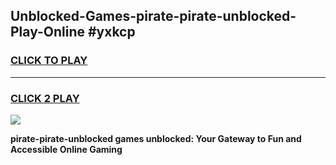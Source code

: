 
## Unblocked-Games-pirate-pirate-unblocked-Play-Online #yxkcp
<h3>
<a href="https://news.freeplayer.one?title=pirate-pirate-unblocked&ref=3">CLICK TO PLAY</a></h3>
<hr>

<h3>
<a href="https://news.freeplayer.one?title=pirate-pirate-unblocked&ref=3">CLICK 2 PLAY</a>
  
</h3>

<a href="https://news.freeplayer.one?title=pirate-pirate-unblocked&ref=3"><img src="https://clearcache.store/games.png"></a>


**pirate-pirate-unblocked games unblocked: Your Gateway to Fun and Accessible Online Gaming**

